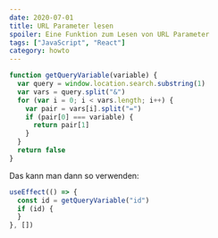 ```yaml
---
date: 2020-07-01
title: URL Parameter lesen
spoiler: Eine Funktion zum Lesen von URL Parameter
tags: ["JavaScript", "React"]
category: howto
---
```


```javascript
function getQueryVariable(variable) {
  var query = window.location.search.substring(1)
  var vars = query.split("&")
  for (var i = 0; i < vars.length; i++) {
    var pair = vars[i].split("=")
    if (pair[0] === variable) {
      return pair[1]
    }
  }
  return false
}
```

Das kann man dann so verwenden:

```javascript
useEffect(() => {
  const id = getQueryVariable("id")
  if (id) {
  }
}, [])
```
